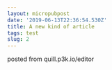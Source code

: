 ```yaml
---
layout: micropubpost
date: '2019-06-13T22:36:54.530Z'
title: A new kind of article
tags: test
slug: 2
---
```

posted from quill.p3k.io/editor
